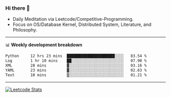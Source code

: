 ### Hi there 👋
* Daily Meditation via Leetcode/Competitive-Programming.
* Focus on OS/Database Kernel, Distributed System, Literature, and Philosophy.

-------

📊 **Weekly development breakdown**
<!--START_SECTION:waka-->

```txt
Python     12 hrs 23 mins  █████████████████████░░░░   83.54 %
Log        1 hr 10 mins    ██░░░░░░░░░░░░░░░░░░░░░░░   07.90 %
XML        28 mins         ▓░░░░░░░░░░░░░░░░░░░░░░░░   03.16 %
YAML       23 mins         ▓░░░░░░░░░░░░░░░░░░░░░░░░   02.63 %
Text       10 mins         ▒░░░░░░░░░░░░░░░░░░░░░░░░   01.21 %
```

<!--END_SECTION:waka-->

-------

[![Leetcode Stats](https://leetcard.jacoblin.cool/hzhang413?font=Fira+Mono)](https://leetcode.com/hzhang413)
<!-- ![image](./cyberpunk-ghost-in-the-shell.gif)
![image](./gis-archive.png) -->
